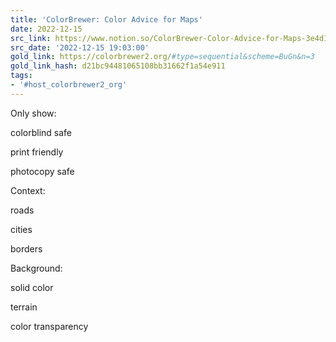 ```yaml
---
title: 'ColorBrewer: Color Advice for Maps'
date: 2022-12-15
src_link: https://www.notion.so/ColorBrewer-Color-Advice-for-Maps-3e4d1b476ed84b2aa2d41d7086db1091
src_date: '2022-12-15 19:03:00'
gold_link: https://colorbrewer2.org/#type=sequential&scheme=BuGn&n=3
gold_link_hash: d21bc94481065108bb31662f1a54e911
tags:
- '#host_colorbrewer2_org'
---
```




Only show:



colorblind safe  

print friendly  

photocopy safe


Context:



roads  

cities  

borders  


Background:



solid color  

terrain



color transparency